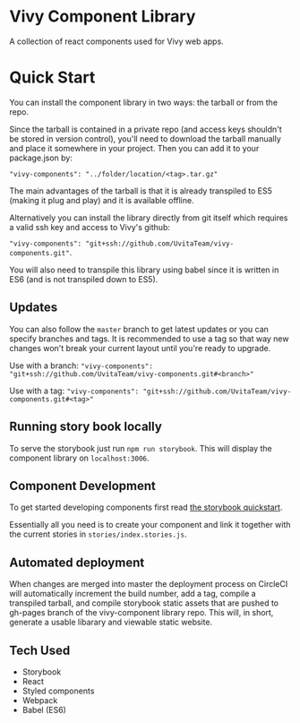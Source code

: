 # Vivy Component Library

A collection of react components used for Vivy web apps.

# Quick Start

You can install the component library in two ways: the tarball or from the repo.

Since the tarball is contained in a private repo (and access keys shouldn't be stored in version control), you'll need to download the tarball manually and place it somewhere in your project. Then you can add it to your package.json by:

`"vivy-components": "../folder/location/<tag>.tar.gz"`

The main advantages of the tarball is that it is already transpiled to ES5 (making it plug and play) and it is available offline.

Alternatively you can install the library directly from git itself which requires a valid ssh key and access to Vivy's github:

`"vivy-components": "git+ssh://github.com/UvitaTeam/vivy-components.git"`.

You will also need to transpile this library using babel since it is written in ES6 (and is not transpiled down to ES5).

## Updates

You can also follow the `master` branch to get latest updates or you can specify branches and tags. It is recommended to use a tag so that way new changes won't break your current layout until you're ready to upgrade.

Use with a branch:
`"vivy-components": "git+ssh://github.com/UvitaTeam/vivy-components.git#<branch>"`

Use with a tag:
`"vivy-components": "git+ssh://github.com/UvitaTeam/vivy-components.git#<tag>"`

## Running story book locally

To serve the storybook just run `npm run storybook`. This will display the component library on `localhost:3006`.

## Component Development

To get started developing components first read [the storybook quickstart](https://storybook.js.org/basics/quick-start-guide/).

Essentially all you need is to create your component and link it together with the current stories in `stories/index.stories.js`.

## Automated deployment

When changes are merged into master the deployment process on CircleCI will automatically increment the build number, add a tag, compile a transpiled tarball, and compile storybook static assets that are pushed to gh-pages branch of the vivy-component library repo. This will, in short, generate a usable libarary and viewable static website.

## Tech Used

- Storybook
- React
- Styled components
- Webpack
- Babel (ES6)
